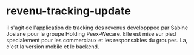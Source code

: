 # revenu-tracking-update
il s'agit de l'application de tracking des revenus developppee par Sabine Josiane pour le groupe Holding Peex-Wecare. Elle est mise sur pied specialement pour les commerciaux et les responsables du groupes.
La, c'est la version mobile et le backend.
